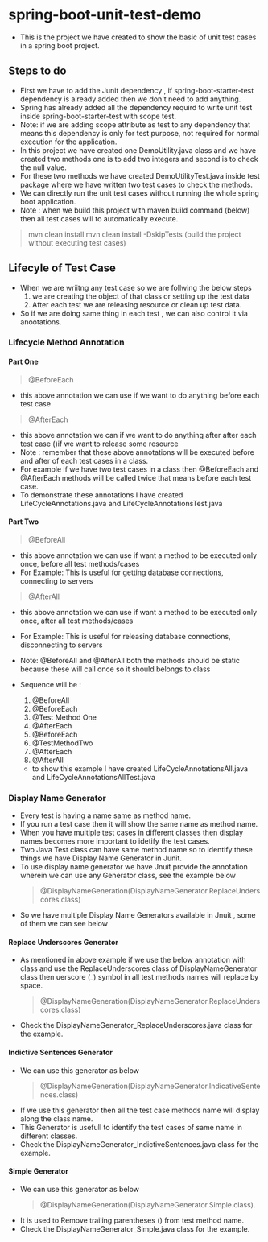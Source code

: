 # spring-boot-unit-test-demo
- This is the project we have created to show the basic of unit test cases in a spring boot project.

## Steps to do
- First we have to add the Junit dependency , if spring-boot-starter-test dependency is already added then we don't need to add anything.
- Spring has already added all the dependency requird to write unit test inside spring-boot-starter-test with scope test.
- Note: if we are adding scope attribute as test to any dependency that means this dependency is only for test purpose, not required for normal execution for the application.
- In this project we have created one DemoUtility.java class and we have created two methods one is to add two integers and second is to check the null value.
- For these two methods we have created DemoUtilityTest.java inside test package where we have written two test cases to check the methods.
- We can directly run the unit test cases without running the whole spring boot application.
- Note : when we build this project with maven build command (below) then all test cases will to automatically execute.
> mvn clean install
> mvn clean install -DskipTests  (build the project without executing test cases)

## Lifecyle of Test Case
- When we are wriitng any test case so we are follwing the below steps
  1. we are creating the object  of that class or setting up the test data 
  2. After each test we are releasing resource or clean up test data.
- So if we are doing same thing in each test , we can also control it via anootations.

### Lifecycle Method Annotation
#### Part One
> @BeforeEach
- this above annotation we can use if we want to do anything before each test case
> @AfterEach
- this above annotation we can if we want to do anything after after each test case ()if we want to release some resource
- Note : remember that these above annotations will be executed before and after of each test cases in a class.
- For example if we have two test cases in a class then @BeforeEach and @AfterEach methods will be called twice that means before each test case.
- To demonstrate these annotations I have created LifeCycleAnnotations.java and LifeCycleAnnotationsTest.java 

#### Part Two
> @BeforeAll
- this above annotation we can use if want a method to be executed only once, before all test methods/cases
- For Example: This is useful for getting database connections, connecting to servers

> @AfterAll
- this above annotation we can use if want a method to be executed only once, after all test methods/cases
- For Example: This is useful for releasing database connections, disconnecting to servers

- Note: @BeforeAll and @AfterAll both the methods should be static because these will call once so it should belongs to class

- Sequence will be :
  1. @BeforeAll
  2. @BeforeEach
  3. @Test Method One
  4. @AfterEach
  5. @BeforeEach
  6. @TestMethodTwo
  7. @AfterEach
  8. @AfterAll

  - to show this example I have created LifeCycleAnnotationsAll.java and LifeCycleAnnotationsAllTest.java

### Display Name Generator
- Every test is having a name same as method name.
- If you run a test case then it will show the same name as method name.
- When you have multiple test cases in different classes then display names becomes more important to idetify the test cases.
- Two Java Test class can have same method name so to identify these things we have Display Name Generator in Junit.
- To use display name generator we have Jnuit provide the annotation wherein we can use any Generator class, see the example below
  > @DisplayNameGeneration(DisplayNameGenerator.ReplaceUnderscores.class)
- So we have multiple Display Name Generators available in Jnuit , some of them we can see below

#### Replace Underscores Generator
- As mentioned in above example if we use the below annotation with class and use the ReplaceUnderscores class of  DisplayNameGenerator class then uerscore (_) symbol in all test methods names will replace by space.
  > @DisplayNameGeneration(DisplayNameGenerator.ReplaceUnderscores.class)
- Check the DisplayNameGenerator_ReplaceUnderscores.java class for the example.

#### Indictive Sentences Generator
- We can use this generator as below
  > @DisplayNameGeneration(DisplayNameGenerator.IndicativeSentences.class)
- If we use this generator then all the test case methods name will display along the class name.
- This Generator is usefull to identify the test cases of same name in different classes.
- Check the DisplayNameGenerator_IndictiveSentences.java class for the example.

#### Simple Generator
- We can use this generator as below
  > @DisplayNameGeneration(DisplayNameGenerator.Simple.class).
- It is used to Remove trailing parentheses () from test method name.
- Check the DisplayNameGenerator_Simple.java class for the example.